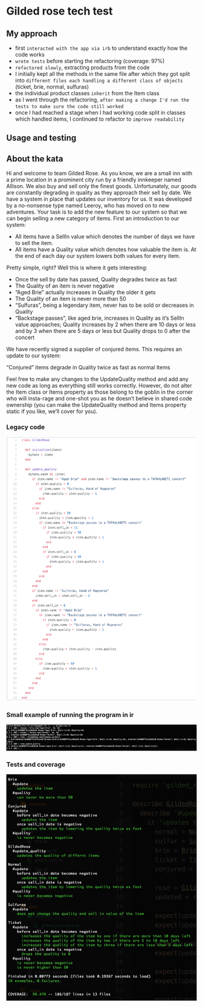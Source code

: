 # Gilded rose tech test

## My approach

- first ```interacted with the app via irb``` to understand exactly how the code works
- ```wrote tests``` before starting the refactoring (coverage: 97%)
- ```refactored slowly```, extracting products from the code
- I initially kept all the methods in the same file after which they got split into ```different files each handling a different class of objects``` (ticket, brie, normal, sulfuras)
- the individual product classes ```inherit``` from the Item class
- as I went through the refactoring, ```after making a change I'd run the tests to make sure the code still worked```
- once I had reached a stage when I had working code split in classes which handled items, I continued to refactor to ```improve readability```

## Usage and testing


## About the kata

Hi and welcome to team Gilded Rose. As you know, we are a small inn with a prime location in a prominent city run by a friendly innkeeper named Allison. We also buy and sell only the finest goods. Unfortunately, our goods are constantly degrading in quality as they approach their sell by date. We have a system in place that updates our inventory for us. It was developed by a no-nonsense type named Leeroy, who has moved on to new adventures. Your task is to add the new feature to our system so that we can begin selling a new category of items. First an introduction to our system:

* All items have a SellIn value which denotes the number of days we have to sell the item.
* All items have a Quality value which denotes how valuable the item is. At the end of each day our system lowers both values for every item.

Pretty simple, right? Well this is where it gets interesting:

* Once the sell by date has passed, Quality degrades twice as fast 
* The Quality of an item is never negative
* “Aged Brie” actually increases in Quality the older it gets
* The Quality of an item is never more than 50
* “Sulfuras”, being a legendary item, never has to be sold or decreases in Quality
* “Backstage passes”, like aged brie, increases in Quality as it’s SellIn value approaches; Quality increases by 2 when there are 10 days or less and by 3 when there are 5 days or less but Quality drops to 0 after the concert

We have recently signed a supplier of conjured items. This requires an update to our system:

“Conjured” items degrade in Quality twice as fast as normal Items

Feel free to make any changes to the UpdateQuality method and add any new code as long as everything still works correctly. However, do not alter the Item class or Items property as those belong to the goblin in the corner who will insta-rage and one-shot you as he doesn’t believe in shared code ownership (you can make the UpdateQuality method and Items property static if you like, we’ll cover for you).

### Legacy code

![Gilded Rose](https://github.com/AlinaGoaga/GildedRose/blob/master/images/gilded_rose.png)

### Small example of running the program in ir

![Example](https://github.com/AlinaGoaga/GildedRose/blob/master/images/gilded_rose_in_irb.jpeg)

### Tests and coverage

![Rspec output](https://github.com/AlinaGoaga/GildedRose/blob/master/images/running_rspec.jpeg)

